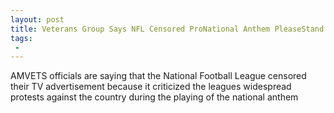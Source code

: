```yaml
---
layout: post
title: Veterans Group Says NFL Censored ProNational Anthem PleaseStand Super Bowl Ad
tags:
 -
---
```

AMVETS officials are saying that the National Football League censored their TV advertisement because it criticized the leagues widespread protests against the country during the playing of the national anthem
